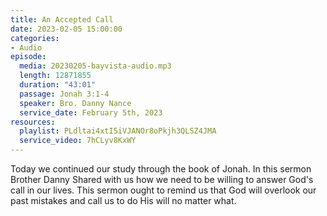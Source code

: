 ```yaml
---
title: An Accepted Call
date: 2023-02-05 15:00:00
categories:
- Audio
episode:
  media: 20230205-bayvista-audio.mp3
  length: 12871855
  duration: "43:01"
  passage: Jonah 3:1-4
  speaker: Bro. Danny Nance
  service_date: February 5th, 2023
resources:
  playlist: PLdltai4xtI5iVJANOr8oPkjh3QLSZ4JMA
  service_video: 7hCLyv8KxWY
---
```

Today we continued our study through the book of Jonah. In this sermon Brother Danny Shared with us how we need to be willing to answer God's call in our lives. This sermon ought to remind us that God will overlook our past mistakes and call us to do His will no matter what.